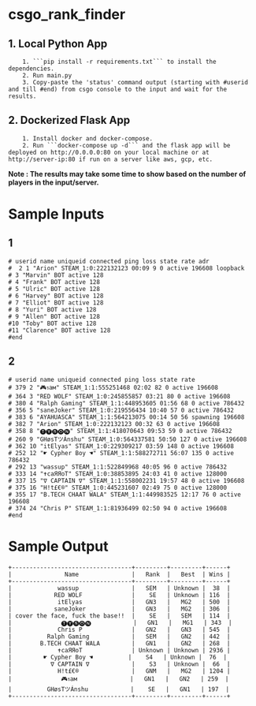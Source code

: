 # csgo_rank_finder

## 1. Local Python App
        1. ```pip install -r requirements.txt``` to install the dependencies.
        2. Run main.py
        3. Copy-paste the 'status' command output (starting with #userid and till #end) from csgo console to the input and wait for the results.
        
## 2. Dockerized Flask App
        1. Install docker and docker-compose.
        2. Run ```docker-compose up -d``` and the flask app will be deployed on http://0.0.0.0:80 on your local machine or at http://server-ip:80 if run on a server like aws, gcp, etc.
        
**Note : The results may take some time to show based on the number of players in the input/server.**

# Sample Inputs

## 1

```
# userid name uniqueid connected ping loss state rate adr
#  2 1 "Arion" STEAM_1:0:222132123 00:09 9 0 active 196608 loopback
# 3 "Marvin" BOT active 128
# 4 "Frank" BOT active 128
# 5 "Ulric" BOT active 128
# 6 "Harvey" BOT active 128
# 7 "Elliot" BOT active 128
# 8 "Yuri" BOT active 128
# 9 "Allen" BOT active 128
#10 "Toby" BOT active 128
#11 "Clarence" BOT active 128
#end

```

## 2

```
# userid name uniqueid connected ping loss state rate
# 379 2 "🎮รaм" STEAM_1:1:555251468 02:02 82 0 active 196608
# 364 3 "RED WOLF" STEAM_1:0:245855857 03:21 80 0 active 196608
# 380 4 "Ralph Gaming" STEAM_1:1:448953605 01:56 68 0 active 786432
# 356 5 "saneJoker" STEAM_1:0:219556434 10:40 57 0 active 786432
# 383 6 "AYAHUASCA" STEAM_1:1:564213075 00:14 50 56 spawning 196608
# 382 7 "Arion" STEAM_1:0:222132123 00:32 63 0 active 196608
# 358 8 "🅣🅨🅢🅞🅝" STEAM_1:1:418070643 09:53 59 0 active 786432
# 260 9 "GHøsTツÁnshu" STEAM_1:0:564337581 50:50 127 0 active 196608
# 362 10 "itElyas" STEAM_1:0:229309217 03:59 148 0 active 196608
# 252 12 "☛ Cypher Boy ☚" STEAM_1:1:588272711 56:07 135 0 active 786432
# 292 13 "wassup" STEAM_1:1:522849968 40:05 96 0 active 786432
# 333 14 "✝caЯЯoT" STEAM_1:0:38853895 24:03 41 0 active 128000
# 337 15 "∇ CAPTAIN ∇" STEAM_1:1:558002231 19:57 48 0 active 196608
# 375 16 "H!t£€®" STEAM_1:0:445231607 02:49 75 0 active 128000
# 355 17 "B.TECH CHAAT WALA" STEAM_1:1:449983525 12:17 76 0 active 196608
# 374 24 "Chris P" STEAM_1:1:81936499 02:50 94 0 active 196608
#end

```

# Sample Output

```
+----------------------------------+---------+---------+------+
|               Name               |   Rank  |   Best  | Wins |
+----------------------------------+---------+---------+------+
|             wassup               |   SEM   | Unknown |  38  |
|            RED WOLF              |    SE   | Unknown | 116  |
|             itElyas              |   GN3   |   MG2   | 500  |
|            saneJoker             |   GN3   |   MG2   | 306  |
| cover the face, fuck the base!!  |    SE   |   SEM   | 114  |
|              🅣🅨🅢🅞🅝            |   GN1   |   MG1   | 343  |
|             Chris P              |   GN2   |   GN3   | 545  |
|          Ralph Gaming            |   SEM   |   GN2   | 442  |
|        B.TECH CHAAT WALA         |   GN1   |   GN2   | 268  |
|             ✝caЯЯoT              | Unknown | Unknown | 2936 |
|         ☛ Cypher Boy ☚          |    S4   | Unknown |  76  |
|           ∇ CAPTAIN ∇            |    S3   | Unknown |  66  |
|             H!t£€®               |   GNM   |   MG2   | 1204 |
|              🎮รaм               |   GN1   |   GN2   | 259  |
|          GHøsTツÁnshu            |    SE   |   GN1   | 197  |
+----------------------------------+---------+---------+------+

```
